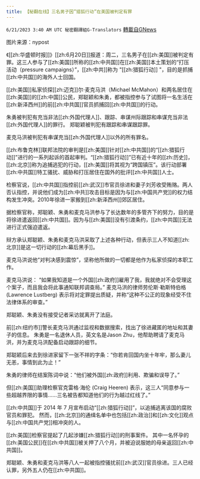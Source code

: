 ```yaml
---
title: 【秘翻在线】三名男子因”猎狐行动”在美国被判定有罪
---
```

`6/21/2023 3:40 AM UTC 秘密翻譯組G-Translators` [轉載自GNews](https://gnews.org/articles/1399400)

图片来源：nypost

《[[zh:华盛顿时报]]》[[zh:6月20日]]报道：周二，三名男子在[[zh:美国]]被判定有罪。这三人参与了[[zh:美国]]所称的[[zh:中共国]]在[[zh:美国]]本土策划的“打压活动（pressure campaigns）”，[[zh:中共]]称为 "[[zh:猎狐行动]] "，目的是抓捕[[zh:中共国]]的海外人士回国。

[[zh:美国]]私家侦探[[zh:迈克]]尔·麦克马洪（Michael McMahon）和两名居住在[[zh:美国]]的[[zh:中国]]公民，郑聪颖和朱勇，都被指控参与了试图将一名生活在[[zh:新泽西州]]的前[[zh:中共国]]官员抓捕回[[zh:中共国]]的行动。

朱勇被判犯有充当非法[[zh:外国代理人]]、跟踪、串谋州际跟踪和串谋充当非法[[zh:外国代理人]]的罪行。 郑聪颖被判犯有跟踪和串谋跟踪罪。

麦克马洪被判犯有串谋充当[[zh:外国代理人]]以外的所有罪名。

[[zh:布鲁克林]]联邦法院的审判是[[zh:美国]]针对[[zh:中共国]]的“[[zh:猎狐行动]]”进行的一系列起诉的首起审判。“[[zh:猎狐行动]]”已有近十年的[[zh:历史]]，[[zh:北京]]称为追捕逃犯的行动，[[zh:美国]]将其视为“跨国镇压”。该行动部署[[zh:中共国]]特工骚扰、威胁和打压居住在国外的批评[[zh:中共国]]人士。

检察官说，[[zh:中共国]]指控前[[zh:武汉]]市官员徐进和妻子刘芳收受贿赂。两人否认指控，并说他们成为[[zh:中共]]攻击目标是因为与[[zh:中国共产党]]的权力结构发生冲突。2010年徐进一家搬到[[zh:新泽西州]]郊区居住。

据检察官称，郑聪颖、朱勇和麦克马洪参与了长达数年的多管齐下的努力，目的是将徐进遣返回[[zh:中共国]]。因为与[[zh:美国]]没有引渡条约，[[zh:中共国]]无法进行正式强迫遣返。

辩方承认郑聪颖、朱勇和麦克马洪采取了上述各种行动，但表示三人不知道[[zh:北京]]是这一切行动的[[zh:幕后黑手]]。

麦克马洪说他“对判决感到震惊”，坚称他所做的一切都是他作为私家侦探的本职工作。

麦克马洪说： “如果我知道是一个外国[[zh:政府]]雇用了我，我就绝对不会受理这个案子，而且我会将此事通知联邦调查局。” 麦克马洪的律师劳伦斯·勒斯特伯格 (Lawrence Lustberg) 表示将对定罪提出质疑，并称“这种不公正的现象经受不住法律体系的审查。”

郑聪颖、朱勇没有接受记者采访就离开了法庭。

前[[zh:纽约市]]警长麦克马洪通过监视和数据搜索，找出了徐进藏匿的地址和其妻子的信息。  朱勇是一名退休人员，英文名是Jason Zhu，他帮助聘请了麦克马洪，并为麦克马洪配备启动跟踪的细节。

郑聪颖后来去到徐进家留下一张不祥的字条：“你若肯回国内坐十年牢，那么妻儿无恙，事情到此为止！”

朱勇的律师在结案陈词中说：“他们被外国[[zh:政府]]利用、欺骗和误导了。”

但[[zh:美国]]助理检察官克雷格·海伦 (Craig Heeren) 表示，这三人“同意参与一些超越界限的事情……三名被告都知道他们的行为越过红线了。”

[[zh:中共国]]于 2014 年 7 月宣布启动“[[zh:猎狐行动]]”，以追捕逃离该国的腐败官员和罪犯。 然而，[[zh:北京]]的通缉名单中也包括[[zh:政治]]和[[zh:文化]]观点与[[zh:中国共产党]]相冲突的人。

[[zh:美国]]检察官提起了几起涉嫌[[zh:猎狐行动]]的刑事案件。 其中一名怀孕的[[zh:美国公民]]在[[zh:中共国]]被关押了八个月，并被迫说服她的母亲返回[[zh:中共国]]。

郑聪颖、朱勇和麦克马洪等八人一起被指控骚扰前[[zh:武汉]]官员徐进。三人已经认罪，另外五人仍在[[zh:中共国]]。
